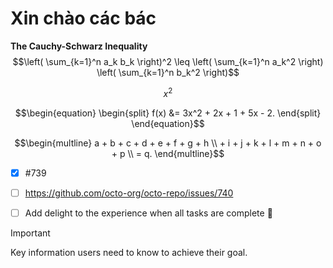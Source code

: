 # Xin chào các bác
**The Cauchy-Schwarz Inequality**
$$\left( \sum_{k=1}^n a_k b_k \right)^2 \leq \left( \sum_{k=1}^n a_k^2 \right) \left( \sum_{k=1}^n b_k^2 \right)$$

$$ x^2 $$

$$\begin{equation}
\begin{split}
    f(x) &= 3x^2 + 2x + 1 + 5x - 2.
\end{split}
\end{equation}$$

$$\begin{multline}
    a + b + c + d + e + f + g + h \\
    + i + j + k + l + m + n + o + p \\
    = q.
\end{multline}$$



- [x] #739
- [ ] https://github.com/octo-org/octo-repo/issues/740
- [ ] Add delight to the experience when all tasks are complete :tada:


> [!IMPORTANT]
> Key information users need to know to achieve their goal.
